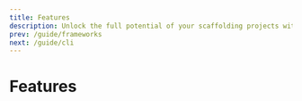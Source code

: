 ```yaml
---
title: Features
description: Unlock the full potential of your scaffolding projects with our CLI's advanced features. Typescript, eslint, and unit testing made simple. Explore now!
prev: /guide/frameworks
next: /guide/cli
---
```


# Features